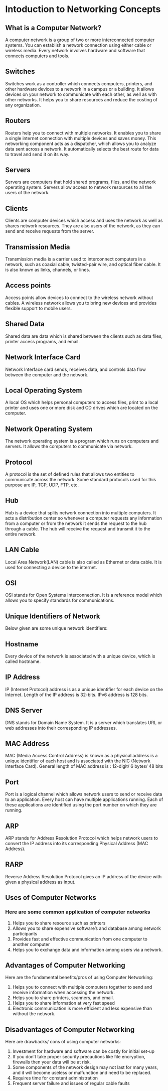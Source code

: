 # Intoduction to Networking Concepts

## What is a Computer Network?
A computer network is a group of two or more interconnected computer systems. You can establish a network connection using either cable or wireless media.
Every network involves hardware and software that connects computers and tools.

## Switches
Switches work as a controller which connects computers, printers, and other hardware devices to a network in a campus or a building.
It allows devices on your network to communicate with each other, as well as with other networks. 
It helps you to share resources and reduce the costing of any organization.

## Routers
Routers help you to connect with multiple networks. 
It enables you to share a single internet connection with multiple devices and saves money. 
This networking component acts as a dispatcher, which allows you to analyze data sent across a network. 
It automatically selects the best route for data to travel and send it on its way.

## Servers
Servers are computers that hold shared programs, files, and the network operating system. 
Servers allow access to network resources to all the users of the network.

## Clients
Clients are computer devices which access and uses the network as well as shares network resources. 
They are also users of the network, as they can send and receive requests from the server.

## Transmission Media
Transmission media is a carrier used to interconnect computers in a network, such as coaxial cable, twisted-pair wire, and optical fiber cable. 
It is also known as links, channels, or lines.

## Access points
Access points allow devices to connect to the wireless network without cables. 
A wireless network allows you to bring new devices and provides flexible support to mobile users.

## Shared Data
Shared data are data which is shared between the clients such as data files, printer access programs, and email.

## Network Interface Card
Network Interface card sends, receives data, and controls data flow between the computer and the network.

## Local Operating System
A local OS which helps personal computers to access files, print to a local printer and uses one or more disk and CD drives which are located on the computer.

## Network Operating System
The network operating system is a program which runs on computers and servers. It allows the computers to communicate via network.

## Protocol
A protocol is the set of defined rules that allows two entities to communicate across the network. 
Some standard protocols used for this purpose are IP, TCP, UDP, FTP, etc.

## Hub
Hub is a device that splits network connection into multiple computers. 
It acts a distribution center so whenever a computer requests any information from a computer or from the network it sends the request to the hub through a cable. 
The hub will receive the request and transmit it to the entire network.

## LAN Cable
Local Area Network(LAN) cable is also called as Ethernet or data cable. 
It is used for connecting a device to the internet.

## OSI
OSI stands for Open Systems Interconnection. 
It is a reference model which allows you to specify standards for communications.

## Unique Identifiers of Network
Below given are some unique network identifiers:

## Hostname
Every device of the network is associated with a unique device, which is called hostname.

## IP Address
IP (Internet Protocol) address is as a unique identifier for each device on the Internet. 
Length of the IP address is 32-bits. IPv6 address is 128 bits.

## DNS Server
DNS stands for Domain Name System. It is a server which translates URL or web addresses into their corresponding IP addresses.

## MAC Address
MAC (Media Access Control Address) is known as a physical address is a unique identifier of each host and is associated with the NIC (Network Interface Card). 
General length of MAC address is : 12-digit/ 6 bytes/ 48 bits

## Port
Port is a logical channel which allows network users to send or receive data to an application. 
Every host can have multiple applications running. Each of these applications are identified using the port number on which they are running.

## ARP
ARP stands for Address Resolution Protocol which helps network users to convert the IP address into its corresponding Physical Address (MAC Address).

## RARP
Reverse Address Resolution Protocol gives an IP address of the device with given a physical address as input.

## Uses of Computer Networks

### Here are some common application of computer networks

1. Helps you to share resource such as printers
2. Allows you to share expensive software’s and database among network participants
3. Provides fast and effective communication from one computer to another computer
4. Helps you to exchange data and information among users via a network.

## Advantages of Computer Networking
Here are the fundamental benefits/pros of using Computer Networking:

1. Helps you to connect with multiple computers together to send and receive information when accessing the network.
2. Helps you to share printers, scanners, and email.
3. Helps you to share information at very fast speed
4. Electronic communication is more efficient and less expensive than without the network.

## Disadvantages of Computer Networking
Here are drawbacks/ cons of using computer networks:

1. Investment for hardware and software can be costly for initial set-up
2. If you don’t take proper security precautions like file encryption, firewalls then your data will be at risk.
3. Some components of the network design may not last for many years, and it will become useless or malfunction and need to be replaced.
4. Requires time for constant administration
5. Frequent server failure and issues of regular cable faults
